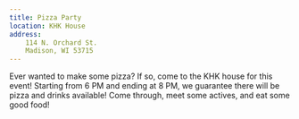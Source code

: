 ```yaml
---
title: Pizza Party
location: KHK House
address:
    114 N. Orchard St.
    Madison, WI 53715
---
```


Ever wanted to make some pizza? If so, come to the KHK house for this event! Starting from 6 PM and ending at 8 PM, we guarantee there will be pizza and drinks available! Come through, meet some actives, and eat some good food! 